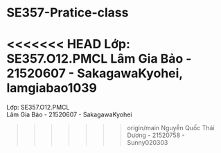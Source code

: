 ﻿# SE357-Pratice-class

<<<<<<< HEAD
Lớp: SE357.O12.PMCL
Lâm Gia Bảo - 21520607 - SakagawaKyohei, lamgiabao1039<br/> <!--Do sử dụng nhầm acc-->
=======
Lớp: SE357.O12.PMCL<br/>
Lâm Gia Bảo - 21520607 - SakagawaKyohei<br/>
>>>>>>> origin/main
Nguyễn Quốc Thái Dương - 21520758 - Sunny020303
